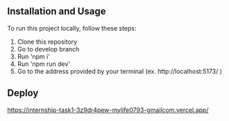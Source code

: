 ## Installation and Usage

To run this project locally, follow these steps:

1. Clone this repository
2. Go to develop branch
4. Run 'npm i'
5. Run 'npm run dev'
6. Go to the address provided by your terminal (ex. http://localhost:5173/ ) 

## Deploy

https://internship-task1-3z9dr4pew-mylife0793-gmailcom.vercel.app/
